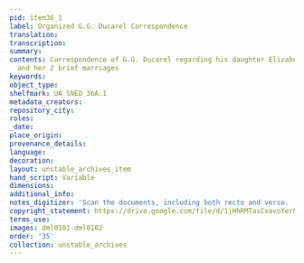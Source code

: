 ```yaml
---
pid: item36_1
label: Organized G.G. Ducarel Correspondence
translation:
transcription:
summary:
contents: Correspondence of G.G. Ducarel regarding his daughter Elizabeth, Betsy,
  and her 2 brief marriages
keywords:
object_type:
shelfmark: UA SNED 36A.1
metadata_creators:
repository_city:
roles:
_date:
place_origin:
provenance_details:
language:
decoration:
layout: unstable_archives_item
hand_script: Variable
dimensions:
additional_info:
notes_digitizer: 'Scan the documents, including both recto and verso. '
copyright_statement: https://drive.google.com/file/d/1jHhRMTasCxavoYer89Wn8_Xn65nL0sW0/view?usp=sharing
terms_use:
images: dml0101-dml0102
order: '35'
collection: unstable_archives
---
```

